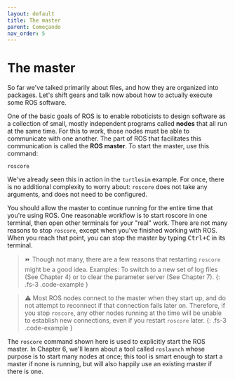 ```yaml
---
layout: default
title: The master
parent: Começando
nav_order: 5
---
```


# The master

So far we've talked primarily about files, and how they are organized into packages. Let's
shift gears and talk now about how to actually execute some ROS software.

One of the basic goals of ROS is to enable roboticists to design software as a collection
of small, mostly independent programs called **nodes** that all run at the same time. For this
to work, those nodes must be able to communicate with one another. The part of ROS
that facilitates this communication is called the **ROS master**. To start the master, use this
command:
```
roscore
```

We've already seen this in action in the `turtlesim` example. For once, there is no additional
complexity to worry about: `roscore` does not take any arguments, and does not need to be
configured.

You should allow the master to continue running for the entire time that you're using
ROS. One reasonable workflow is to start roscore in one terminal, then open other terminals for 
your "real" work. There are not many reasons to stop `roscore`, except when you've
finished working with ROS. When you reach that point, you can stop the master by typing
<kbd>Ctrl+C</kbd> in its terminal.

> ⏩ Though not many, there are a few reasons that restarting `roscore` might be a good
> idea. Examples: To switch to a new set of log files (See Chapter 4) or to clear the
> parameter server (See Chapter 7).
{: .fs-3 .code-example }

> ⚠️ Most ROS nodes connect to the master when they start up, and do not attempt to
> reconnect if that connection fails later on. Therefore, if you stop `roscore`, any other
> nodes running at the time will be unable to establish new connections, even if you
> restart `roscore` later.
{: .fs-3 .code-example }

The `roscore` command shown here is used to explicitly start the ROS master. In Chapter 6, we'll 
learn about a tool called `roslaunch` whose purpose is to start many nodes at
once; this tool is smart enough to start a master if none is running, but will also happily
use an existing master if there is one.
